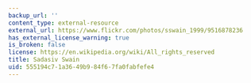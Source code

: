 ```yaml
---
backup_url: ''
content_type: external-resource
external_url: https://www.flickr.com/photos/sswain_1999/9516878236
has_external_license_warning: true
is_broken: false
license: https://en.wikipedia.org/wiki/All_rights_reserved
title: Sadasiv Swain
uid: 555194c7-1a36-49b9-84f6-7fa0fabfefe4
---
```

